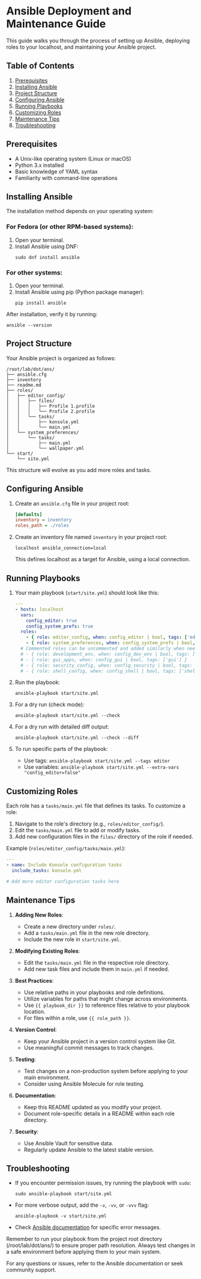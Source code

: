 # Ansible Deployment and Maintenance Guide

This guide walks you through the process of setting up Ansible, deploying roles to your localhost, and maintaining your Ansible project.

## Table of Contents
1. [Prerequisites](#prerequisites)
2. [Installing Ansible](#installing-ansible)
3. [Project Structure](#project-structure)
4. [Configuring Ansible](#configuring-ansible)
5. [Running Playbooks](#running-playbooks)
6. [Customizing Roles](#customizing-roles)
7. [Maintenance Tips](#maintenance-tips)
8. [Troubleshooting](#troubleshooting)

## Prerequisites

- A Unix-like operating system (Linux or macOS)
- Python 3.x installed
- Basic knowledge of YAML syntax
- Familiarity with command-line operations

## Installing Ansible

The installation method depends on your operating system:

### For Fedora (or other RPM-based systems):

1. Open your terminal.
2. Install Ansible using DNF:
   ```
   sudo dnf install ansible
   ```

### For other systems:

1. Open your terminal.
2. Install Ansible using pip (Python package manager):
   ```
   pip install ansible
   ```

After installation, verify it by running:
```
ansible --version
```

## Project Structure

Your Ansible project is organized as follows:

```
/root/lab/dot/ans/
├── ansible.cfg
├── inventory
├── readme.md
├── roles/
│   ├── editor_config/
│   │   ├── files/
│   │   │   ├── Profile 1.profile
│   │   │   └── Profile 2.profile
│   │   └── tasks/
│   │       ├── konsole.yml
│   │       └── main.yml
│   └── system_preferences/
│       └── tasks/
│           ├── main.yml
│           └── wallpaper.yml
└── start/
    └── site.yml
```

This structure will evolve as you add more roles and tasks.

## Configuring Ansible

1. Create an `ansible.cfg` file in your project root:
   ```ini
   [defaults]
   inventory = inventory
   roles_path = ./roles
   ```

2. Create an inventory file named `inventory` in your project root:
   ```
   localhost ansible_connection=local
   ```
   This defines localhost as a target for Ansible, using a local connection.

## Running Playbooks

1. Your main playbook (`start/site.yml`) should look like this:
   ```yaml
   ---
   - hosts: localhost
     vars:
       config_editor: true
       config_system_prefs: true
     roles:
       - { role: editor_config, when: config_editor | bool, tags: ['editor'] }
       - { role: system_preferences, when: config_system_prefs | bool, tags: ['system'] }
     # Commented roles can be uncommented and added similarly when needed
     # - { role: development_env, when: config_dev_env | bool, tags: ['dev'] }
     # - { role: gui_apps, when: config_gui | bool, tags: ['gui'] }
     # - { role: security_config, when: config_security | bool, tags: ['security'] }
     # - { role: shell_config, when: config_shell | bool, tags: ['shell'] }
   ```

2. Run the playbook:
   ```
   ansible-playbook start/site.yml
   ```

3. For a dry run (check mode):
   ```
   ansible-playbook start/site.yml --check
   ```

4. For a dry run with detailed diff output:
   ```
   ansible-playbook start/site.yml --check --diff
   ```

5. To run specific parts of the playbook:
   - Use tags: `ansible-playbook start/site.yml --tags editor`
   - Use variables: `ansible-playbook start/site.yml --extra-vars "config_editor=false"`

## Customizing Roles

Each role has a `tasks/main.yml` file that defines its tasks. To customize a role:

1. Navigate to the role's directory (e.g., `roles/editor_config/`).
2. Edit the `tasks/main.yml` file to add or modify tasks.
3. Add new configuration files in the `files/` directory of the role if needed.

Example (`roles/editor_config/tasks/main.yml`):
```yaml
---
- name: Include Konsole configuration tasks
  include_tasks: konsole.yml

# Add more editor configuration tasks here
```

## Maintenance Tips

1. **Adding New Roles**: 
   - Create a new directory under `roles/`.
   - Add a `tasks/main.yml` file in the new role directory.
   - Include the new role in `start/site.yml`.

2. **Modifying Existing Roles**:
   - Edit the `tasks/main.yml` file in the respective role directory.
   - Add new task files and include them in `main.yml` if needed.

3. **Best Practices**:
   - Use relative paths in your playbooks and role definitions.
   - Utilize variables for paths that might change across environments.
   - Use `{{ playbook_dir }}` to reference files relative to your playbook location.
   - For files within a role, use `{{ role_path }}`.

4. **Version Control**:
   - Keep your Ansible project in a version control system like Git.
   - Use meaningful commit messages to track changes.

5. **Testing**:
   - Test changes on a non-production system before applying to your main environment.
   - Consider using Ansible Molecule for role testing.

6. **Documentation**:
   - Keep this README updated as you modify your project.
   - Document role-specific details in a README within each role directory.

7. **Security**:
   - Use Ansible Vault for sensitive data.
   - Regularly update Ansible to the latest stable version.

## Troubleshooting

- If you encounter permission issues, try running the playbook with `sudo`:
  ```
  sudo ansible-playbook start/site.yml
  ```

- For more verbose output, add the `-v`, `-vv`, or `-vvv` flag:
  ```
  ansible-playbook -v start/site.yml
  ```

- Check [Ansible documentation](https://docs.ansible.com/) for specific error messages.

Remember to run your playbook from the project root directory (/root/lab/dot/ans/) to ensure proper path resolution. Always test changes in a safe environment before applying them to your main system.

For any questions or issues, refer to the Ansible documentation or seek community support.
